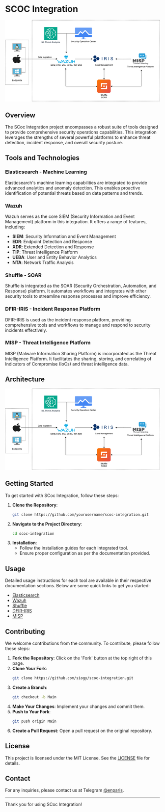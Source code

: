 # SCOC Integration

![SCoc Integration](images/Picture1.png)

## Overview

The SCoc Integration project encompasses a robust suite of tools designed to provide comprehensive security operations capabilities. This integration leverages the strengths of several powerful platforms to enhance threat detection, incident response, and overall security posture.

## Tools and Technologies

### Elasticsearch - Machine Learning

Elasticsearch's machine learning capabilities are integrated to provide advanced analytics and anomaly detection. This enables proactive identification of potential threats based on data patterns and trends.

### Wazuh

Wazuh serves as the core SIEM (Security Information and Event Management) platform in this integration. It offers a range of features, including:
- **SIEM**: Security Information and Event Management
- **EDR**: Endpoint Detection and Response
- **XDR**: Extended Detection and Response
- **TIP**: Threat Intelligence Platform
- **UEBA**: User and Entity Behavior Analytics
- **NTA**: Network Traffic Analysis

### Shuffle - SOAR

Shuffle is integrated as the SOAR (Security Orchestration, Automation, and Response) platform. It automates workflows and integrates with other security tools to streamline response processes and improve efficiency.

### DFIR-IRIS - Incident Response Platform

DFIR-IRIS is used as the incident response platform, providing comprehensive tools and workflows to manage and respond to security incidents effectively.

### MISP - Threat Intelligence Platform

MISP (Malware Information Sharing Platform) is incorporated as the Threat Intelligence Platform. It facilitates the sharing, storing, and correlating of Indicators of Compromise (IoCs) and threat intelligence data.

## Architecture

![Architecture](images/Picture1.png)

## Getting Started

To get started with SCoc Integration, follow these steps:

1. **Clone the Repository**:
    ```bash
    git clone https://github.com/yourusername/scoc-integration.git
    ```
2. **Navigate to the Project Directory**:
    ```bash
    cd scoc-integration
    ```
3. **Installation**:
    - Follow the installation guides for each integrated tool.
    - Ensure proper configuration as per the documentation provided.

## Usage

Detailed usage instructions for each tool are available in their respective documentation sections. Below are some quick links to get you started:

- [Elasticsearch](https://www.elastic.co/guide/en/elasticsearch/reference/index.html)
- [Wazuh](https://documentation.wazuh.com/)
- [Shuffle](https://shuffler.io/docs)
- [DFIR-IRIS](https://dfir-iris.readthedocs.io/)
- [MISP](https://www.misp-project.org/documentation/)

## Contributing

We welcome contributions from the community. To contribute, please follow these steps:

1. **Fork the Repository**: Click on the 'Fork' button at the top right of this page.
2. **Clone Your Fork**:
    ```bash
    git clone https://github.com/siogy/scoc-integration.git
    ```
3. **Create a Branch**:
    ```bash
    git checkout -b Main
    ```
4. **Make Your Changes**: Implement your changes and commit them.
5. **Push to Your Fork**:
    ```bash
    git push origin Main
    ```
6. **Create a Pull Request**: Open a pull request on the original repository.

## License

This project is licensed under the MIT License. See the [LICENSE](LICENSE) file for details.

## Contact

For any inquiries, please contact us at Telegram [@enparis](https://t.me/enparis).

---

Thank you for using SCoc Integration!
